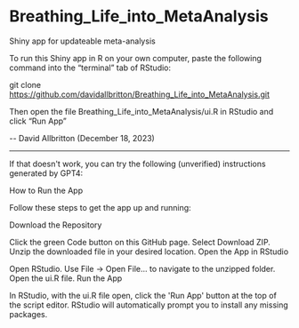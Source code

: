 # Breathing_Life_into_MetaAnalysis
Shiny app for updateable meta-analysis

To run this Shiny app in R on your own computer, paste the following command into the “terminal” tab of RStudio:

git clone https://github.com/davidallbritton/Breathing_Life_into_MetaAnalysis.git

Then open the file Breathing_Life_into_MetaAnalysis/ui.R in RStudio and click “Run App”

-- David Allbritton
(December 18, 2023)

------------------------------------------------------------------------------

If that doesn't work, you can try the following (unverified) instructions generated by GPT4:

How to Run the App

Follow these steps to get the app up and running:

Download the Repository

Click the green Code button on this GitHub page.
Select Download ZIP.
Unzip the downloaded file in your desired location.
Open the App in RStudio

Open RStudio.
Use File -> Open File... to navigate to the unzipped folder.
Open the ui.R file.
Run the App

In RStudio, with the ui.R file open, click the 'Run App' button at the top of the script editor.
RStudio will automatically prompt you to install any missing packages.
